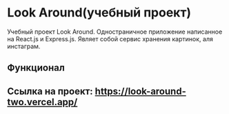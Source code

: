 # Look Around(учебный проект)

Учебный проект Look Around. Одностраничное приложение написанное на React.js и Express.js. Являет собой сервис хранения картинок, аля инстаграм.

## Функционал

## Ссылка на проект: <https://look-around-two.vercel.app/>
